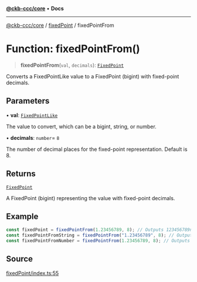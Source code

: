 [**@ckb-ccc/core**](README.md) • **Docs**

***

[@ckb-ccc/core](README.md) / [fixedPoint](fixedPoint.md) / fixedPointFrom

# Function: fixedPointFrom()

> **fixedPointFrom**(`val`, `decimals`): [`FixedPoint`](fixedPoint.Type.FixedPoint.md)

Converts a FixedPointLike value to a FixedPoint (bigint) with fixed-point decimals.

## Parameters

• **val**: [`FixedPointLike`](fixedPoint.Type.FixedPointLike.md)

The value to convert, which can be a bigint, string, or number.

• **decimals**: `number`= `8`

The number of decimal places for the fixed-point representation. Default is 8.

## Returns

[`FixedPoint`](fixedPoint.Type.FixedPoint.md)

A FixedPoint (bigint) representing the value with fixed-point decimals.

## Example

```typescript
const fixedPoint = fixedPointFrom(1.23456789, 8); // Outputs 123456789n
const fixedPointFromString = fixedPointFrom("1.23456789", 8); // Outputs 123456789n
const fixedPointFromNumber = fixedPointFrom(1.23456789, 8); // Outputs 123456789n
```

## Source

[fixedPoint/index.ts:55](https://github.com/SpectreMercury/ccc/blob/1b34760fdeb60ebebc0a7e641c12ef11dff1e7d0/packages/core/src/fixedPoint/index.ts#L55)
